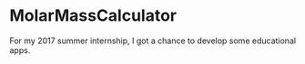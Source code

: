 # MolarMassCalculator
For my 2017 summer internship, I got a chance to develop some educational apps.
